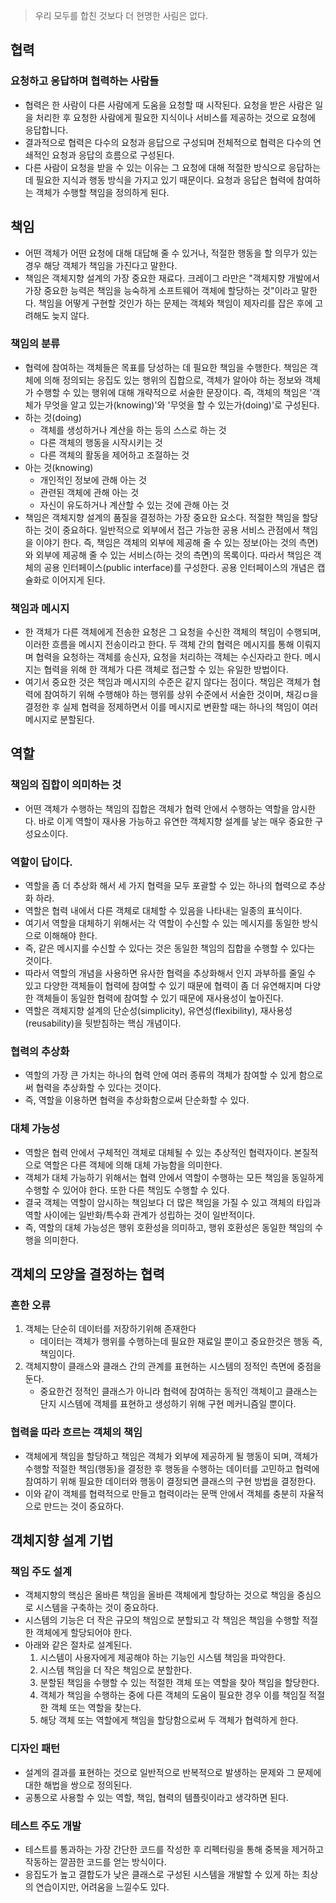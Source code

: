 > 우리 모두를 합친 것보다 더 현명한 사림은 없다.

## 협력

### 요청하고 응답하며 협력하는 사람들

- 협력은 한 사람이 다른 사람에게 도움을 요청할 때 시작된다. 요청을 받은 사람은 일을 처리한 후 요청한 사람에게 필요한 지식이나 서비스를 제공하는 것으로 요청에 응답합니다.
- 결과적으로 협력은 다수의 요청과 응답으로 구성되며 전체적으로 협력은 다수의 연쇄적인 요청과 응답의 흐름으로 구성된다.
- 다른 사람이 요청을 받을 수 있는 이유는 그 요청에 대해 적절한 방식으로 응답하는 데 필요한 지식과 행동 방식을 가지고 있기 때문이다. 요청과 응답은 협력에 참여하는 객체가 수행할 책임을 정의하게 된다.

## 책임

- 어떤 객체가 어떤 요청에 대해 대답해 줄 수 있거나, 적절한 행동을 할 의무가 있는 경우 해당 객체가 책임을 가진다고 말한다.
- 책임은 객체지향 설계의 가장 중요한 재료다. 크레이그 라만은 "객체지향 개발에서 가장 중요한 능력은 책임을 능숙하게 소프트웨어 객체에 할당하는 것"이라고 말한다. 책임을 어떻게 구현할 것인가 하는 문제는 객체와 책임이 제자리를 잡은 후에 고려해도 늦지 않다.

### 책임의 분류

- 협력에 참여하는 객체들은 목표를 당성하는 데 필요한 책임을 수행한다. 책임은 객체에 의해 정의되는 응집도 있는 행위의 집합으로, 객체가 알아야 하는 정보와 객체가 수행할 수 있는 행위에 대해 개략적으로 서술한 문장이다. 즉, 객체의 책임은 '객체가 무엇을 알고 있는가(knowing)'와 '무엇을 할 수 있는가(doing)'로 구성된다.
- 하는 것(doing)
    - 객체를 생성하거나 계산을 하는 등의 스스로 하는 것
    - 다른 객체의 행동을 시작시키는 것
    - 다른 객체의 활동을 제어하고 조절하는 것
- 아는 것(knowing)
    - 개인적인 정보에 관해 아는 것
    - 관련된 객체에 관해 아는 것
    - 자신이 유도하거나 계산할 수 있는 것에 관해 아는 것
- 책임은 객체지향 설계의 품질을 결정하는 가장 중요한 요소다. 적절한 책임을 할당하는 것이 중요하다. 일반적으로 외부에서 접근 가능한 공용 서비스 관점에서 책임을 이야기 한다. 즉, 책임은 객체의 외부에 제공해 줄 수 있는 정보(아는 것의 측면)와 외부에 제공해 줄 수 있는 서비스(하는 것의 측면)의 목록이다. 따라서 책임은 객체의 공용 인터페이스(public interface)를 구성한다. 공용 인터페이스의 개념은 캡슐화로 이어지게 된다.

### 책임과 메시지

- 한 객체가 다른 객체에게 전송한 요청은 그 요청을 수신한 객체의 책임이 수행되며, 이러한 흐름을 메시지 전송이라고 한다. 두 객체 간의 협력은 메시지를 통해 이뤄지며 협력을 요청하는 객체를 송신자, 요청을 처리하는 객체는 수신자라고 한다. 메시지는 협력을 위해 한 객체가 다른 객체로 접근할 수 있는 유일한 방법이다.
- 여기서 중요한 것은 책임과 메시지의 수준은 같지 않다는 점이다. 책임은 객체가 협력에 참여하기 위해 수행해야 하는 행위를 상위 수준에서 서술한 것이며, 채깅ㅁ을 결정한 후 실제 협력을 정제하면서 이를 메시지로 변환할 때는 하나의 책임이 여러 메시지로 분할된다.

## 역할

### 책임의 집합이 의미하는 것

- 어떤 객체가 수행하는 책임의 집합은 객체가 협력 안에서 수행하는 역할을 암시한다. 바로 이게 역할이 재사용 가능하고 유연한 객체지향 설계를 낳는 매우 중요한 구성요소이다.

### 역할이 답이다.

- 역할을 좀 더 추상화 해서 세 가지 협력을 모두 포괄할 수 있는 하나의 협력으로 추상화 하라.
- 역할은 협력 내에서 다른 객체로 대체할 수 있음을 나타내는 일종의 표식이다.
- 여기서 역할을 대체하기 위해서는 각 역할이 수신할 수 있는 메시지를 동일한 방식으로 이해해야 한다.
- 즉, 같은 메시지를 수신할 수 있다는 것은 동일한 책임의 집합을 수행할 수 있다는 것이다.
- 따라서 역할의 개념을 사용하면 유사한 협력을 추상화해서 인지 과부하를 줄일 수 있고 다양한 객체들이 협력에 참여할 수 있기 때문에 협력이 좀 더 유연해지며 다양한 객체들이 동일한 협력에 참여할 수 있기 때문에 재사용성이 높아진다.
- 역할은 객체지향 설계의 단순성(simplicity), 유연성(flexibility), 재사용성(reusability)을 뒷받침하는 핵심 개념이다.

### 협력의 추상화

- 역할의 가장 큰 가치는 하나의 협력 안에 여러 종류의 객체가 참여할 수 있게 함으로써 협력을 추상화할 수 있다는 것이다.
- 즉, 역할을 이용하면 협력을 추상화함으로써 단순화할 수 있다.

### 대체 가능성

- 역할은 협력 안에서 구체적인 객체로 대체될 수 있는 추상적인 협력자이다. 본질적으로 역할은 다른 객체에 의해 대체 가능함을 의미한다.
- 객체가 대체 가능하기 위해서는 협력 안에서 역할이 수행하는 모든 책임을 동일하게 수행할 수 있어야 한다. 또한 다른 책임도 수행할 수 있다.
- 결국 객체는 역할이 암시하는 책임보다 더 많은 책임을 가질 수 있고 객체의 타입과 역할 사이에는 일반화/특수화 관계가 성립하는 것이 일반적이다.
- 즉, 역할의 대체 가능성은 행위 호환성을 의미하고, 행위 호환성은 동일한 책임의 수행을 의미한다.

## 객체의 모양을 결정하는 협력

### 흔한 오류

1. 객체는 단순히 데이터를 저장하기위해 존재한다
    - 데이터는 객체가 행위를 수행하는데 필요한 재료일 뿐이고 중요한것은 행동 즉, 책임이다.
2. 객체지향이 클래스와 클래스 간의 관계를 표현하는 시스템의 정적인 측면에 중점을 둔다.
    - 중요한건 정적인 클래스가 아니라 협력에 참여하는 동적인 객체이고 클래스는 단지 시스템에 객체를 표현하고 생성하기 위해 구현 메커니즘일 뿐이다.

### 협력을 따라 흐르는 객체의 책임

- 객체에게 책임을 할당하고 책임은 객체가 외부에 제공하게 될 행동이 되며, 객체가 수행할 적절한 책임(행동)을 결정한 후 행동을 수행하는 데이터를 고민하고 협력에 참여하기 위해 필요한 데이터와 행동이 결정되면 클래스의 구현 방법을 결정한다.
- 이와 같이 객체를 협력적으로 만들고 협력이라는 문맥 안에서 객체를 충분히 자율적으로 만드는 것이 중요하다.

## 객체지향 설계 기법

### 책임 주도 설계

- 객체지향의 핵심은 올바른 책임을 올바른 객체에게 할당하는 것으로 책임을 중심으로 시스템을 구축하는 것이 중요하다.
- 시스템의 기능은 더 작은 규모의 책임으로 분할되고 각 책임은 책임을 수행할 적절한 객체에게 할당되어야 한다.
- 아래와 같은 절차로 설계된다.
    1. 시스템이 사용자에게 제공해야 하는 기능인 시스템 책임을 파악한다.
    2. 시스템 책임을 더 작은 책임으로 분할한다.
    3. 분할된 책임을 수행할 수 있는 적절한 객체 또는 역할을 찾아 책임을 할당한다.
    4. 객체가 책임을 수행하는 중에 다른 객체의 도움이 필요한 경우 이를 책임질 적절한 객체 또는 역할을 찾는다.
    5. 해당 객체 또는 역할에게 책임을 할당함으로써 두 객체가 협력하게 한다.

### 디자인 패턴

- 설계의 결과를 표현하는 것으로 일반적으로 반복적으로 발생하는 문제와 그 문제에 대한 해법을 쌍으로 정의된다.
- 공통으로 사용할 수 있는 역할, 책임, 협력의 템플릿이라고 생각하면 된다.

### 테스트 주도 개발

- 테스트를 통과하는 가장 간단한 코드를 작성한 후 리펙터링을 통해 중복을 제거하고 작동하는 깔끔한 코드를 얻는 방식이다.
- 응집도가 높고 결합도가 낮은 클래스로 구성된 시스템을 개발할 수 있게 하는 최상의 연습이지만, 어려움을 느낄수도 있다.
